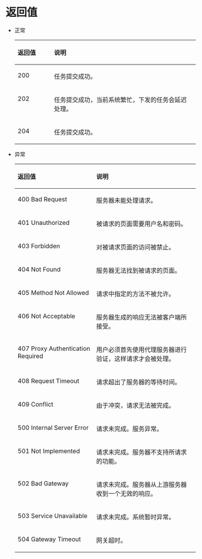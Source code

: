 # 返回值<a name="ecs_07_0007"></a>

-   正常

    <a name="table66055775111526"></a>
    <table><thead align="left"><tr id="row26075754111526"><th class="cellrowborder" valign="top" width="20.11%" id="mcps1.1.3.1.1"><p id="p31761291111526"><a name="p31761291111526"></a><a name="p31761291111526"></a>返回值</p>
    </th>
    <th class="cellrowborder" valign="top" width="79.89%" id="mcps1.1.3.1.2"><p id="p22527773111526"><a name="p22527773111526"></a><a name="p22527773111526"></a>说明</p>
    </th>
    </tr>
    </thead>
    <tbody><tr id="row12810311111526"><td class="cellrowborder" valign="top" width="20.11%" headers="mcps1.1.3.1.1 "><p id="p31002290111526"><a name="p31002290111526"></a><a name="p31002290111526"></a>200</p>
    </td>
    <td class="cellrowborder" valign="top" width="79.89%" headers="mcps1.1.3.1.2 "><p id="p28157574111526"><a name="p28157574111526"></a><a name="p28157574111526"></a>任务提交成功。</p>
    </td>
    </tr>
    <tr id="row52091574111526"><td class="cellrowborder" valign="top" width="20.11%" headers="mcps1.1.3.1.1 "><p id="p58667961111526"><a name="p58667961111526"></a><a name="p58667961111526"></a>202</p>
    </td>
    <td class="cellrowborder" valign="top" width="79.89%" headers="mcps1.1.3.1.2 "><p id="p54484409111526"><a name="p54484409111526"></a><a name="p54484409111526"></a>任务提交成功，当前系统繁忙，下发的任务会延迟处理。</p>
    </td>
    </tr>
    <tr id="row54488434155121"><td class="cellrowborder" valign="top" width="20.11%" headers="mcps1.1.3.1.1 "><p id="p51487044155121"><a name="p51487044155121"></a><a name="p51487044155121"></a>204</p>
    </td>
    <td class="cellrowborder" valign="top" width="79.89%" headers="mcps1.1.3.1.2 "><p id="p9701059155121"><a name="p9701059155121"></a><a name="p9701059155121"></a>任务提交成功。</p>
    </td>
    </tr>
    </tbody>
    </table>

-   异常

    <a name="table51160989111526"></a>
    <table><thead align="left"><tr id="row32641740111526"><th class="cellrowborder" valign="top" width="43.419999999999995%" id="mcps1.1.3.1.1"><p id="p26735323111526"><a name="p26735323111526"></a><a name="p26735323111526"></a>返回值</p>
    </th>
    <th class="cellrowborder" valign="top" width="56.58%" id="mcps1.1.3.1.2"><p id="p18077587111526"><a name="p18077587111526"></a><a name="p18077587111526"></a>说明</p>
    </th>
    </tr>
    </thead>
    <tbody><tr id="row54998427111526"><td class="cellrowborder" valign="top" width="43.419999999999995%" headers="mcps1.1.3.1.1 "><p id="p25687579111526"><a name="p25687579111526"></a><a name="p25687579111526"></a>400 Bad Request</p>
    </td>
    <td class="cellrowborder" valign="top" width="56.58%" headers="mcps1.1.3.1.2 "><p id="p319164111526"><a name="p319164111526"></a><a name="p319164111526"></a>服务器未能处理请求。</p>
    </td>
    </tr>
    <tr id="row2872480111526"><td class="cellrowborder" valign="top" width="43.419999999999995%" headers="mcps1.1.3.1.1 "><p id="p31344341111526"><a name="p31344341111526"></a><a name="p31344341111526"></a>401 Unauthorized</p>
    </td>
    <td class="cellrowborder" valign="top" width="56.58%" headers="mcps1.1.3.1.2 "><p id="p55863678111526"><a name="p55863678111526"></a><a name="p55863678111526"></a>被请求的页面需要用户名和密码。</p>
    </td>
    </tr>
    <tr id="row33011058111526"><td class="cellrowborder" valign="top" width="43.419999999999995%" headers="mcps1.1.3.1.1 "><p id="p56650021111526"><a name="p56650021111526"></a><a name="p56650021111526"></a>403 Forbidden</p>
    </td>
    <td class="cellrowborder" valign="top" width="56.58%" headers="mcps1.1.3.1.2 "><p id="p25248960111526"><a name="p25248960111526"></a><a name="p25248960111526"></a>对被请求页面的访问被禁止。</p>
    </td>
    </tr>
    <tr id="row25914052111526"><td class="cellrowborder" valign="top" width="43.419999999999995%" headers="mcps1.1.3.1.1 "><p id="p18663504111526"><a name="p18663504111526"></a><a name="p18663504111526"></a>404 Not Found</p>
    </td>
    <td class="cellrowborder" valign="top" width="56.58%" headers="mcps1.1.3.1.2 "><p id="p35348823111526"><a name="p35348823111526"></a><a name="p35348823111526"></a>服务器无法找到被请求的页面。</p>
    </td>
    </tr>
    <tr id="row49703957111526"><td class="cellrowborder" valign="top" width="43.419999999999995%" headers="mcps1.1.3.1.1 "><p id="p66597603111526"><a name="p66597603111526"></a><a name="p66597603111526"></a>405 Method Not Allowed</p>
    </td>
    <td class="cellrowborder" valign="top" width="56.58%" headers="mcps1.1.3.1.2 "><p id="p25696737111526"><a name="p25696737111526"></a><a name="p25696737111526"></a>请求中指定的方法不被允许。</p>
    </td>
    </tr>
    <tr id="row29944041111526"><td class="cellrowborder" valign="top" width="43.419999999999995%" headers="mcps1.1.3.1.1 "><p id="p9548275111526"><a name="p9548275111526"></a><a name="p9548275111526"></a>406 Not Acceptable</p>
    </td>
    <td class="cellrowborder" valign="top" width="56.58%" headers="mcps1.1.3.1.2 "><p id="p35212801111526"><a name="p35212801111526"></a><a name="p35212801111526"></a>服务器生成的响应无法被客户端所接受。</p>
    </td>
    </tr>
    <tr id="row48479757111526"><td class="cellrowborder" valign="top" width="43.419999999999995%" headers="mcps1.1.3.1.1 "><p id="p34546269111526"><a name="p34546269111526"></a><a name="p34546269111526"></a>407 Proxy Authentication Required</p>
    </td>
    <td class="cellrowborder" valign="top" width="56.58%" headers="mcps1.1.3.1.2 "><p id="p46784422111526"><a name="p46784422111526"></a><a name="p46784422111526"></a>用户必须首先使用代理服务器进行验证，这样请求才会被处理。</p>
    </td>
    </tr>
    <tr id="row18406615111526"><td class="cellrowborder" valign="top" width="43.419999999999995%" headers="mcps1.1.3.1.1 "><p id="p14540807111526"><a name="p14540807111526"></a><a name="p14540807111526"></a>408 Request Timeout</p>
    </td>
    <td class="cellrowborder" valign="top" width="56.58%" headers="mcps1.1.3.1.2 "><p id="p36954691111526"><a name="p36954691111526"></a><a name="p36954691111526"></a>请求超出了服务器的等待时间。</p>
    </td>
    </tr>
    <tr id="row64156770111526"><td class="cellrowborder" valign="top" width="43.419999999999995%" headers="mcps1.1.3.1.1 "><p id="p29315868111526"><a name="p29315868111526"></a><a name="p29315868111526"></a>409 Conflict</p>
    </td>
    <td class="cellrowborder" valign="top" width="56.58%" headers="mcps1.1.3.1.2 "><p id="p25775127111526"><a name="p25775127111526"></a><a name="p25775127111526"></a>由于冲突，请求无法被完成。</p>
    </td>
    </tr>
    <tr id="row30649556111526"><td class="cellrowborder" valign="top" width="43.419999999999995%" headers="mcps1.1.3.1.1 "><p id="p66694995111526"><a name="p66694995111526"></a><a name="p66694995111526"></a>500 Internal Server Error</p>
    </td>
    <td class="cellrowborder" valign="top" width="56.58%" headers="mcps1.1.3.1.2 "><p id="p33585510111526"><a name="p33585510111526"></a><a name="p33585510111526"></a>请求未完成。服务异常。</p>
    </td>
    </tr>
    <tr id="row33834139111526"><td class="cellrowborder" valign="top" width="43.419999999999995%" headers="mcps1.1.3.1.1 "><p id="p56210728111526"><a name="p56210728111526"></a><a name="p56210728111526"></a>501 Not Implemented</p>
    </td>
    <td class="cellrowborder" valign="top" width="56.58%" headers="mcps1.1.3.1.2 "><p id="p56775101111526"><a name="p56775101111526"></a><a name="p56775101111526"></a>请求未完成。服务器不支持所请求的功能。</p>
    </td>
    </tr>
    <tr id="row41213867111526"><td class="cellrowborder" valign="top" width="43.419999999999995%" headers="mcps1.1.3.1.1 "><p id="p49988896111526"><a name="p49988896111526"></a><a name="p49988896111526"></a>502 Bad Gateway</p>
    </td>
    <td class="cellrowborder" valign="top" width="56.58%" headers="mcps1.1.3.1.2 "><p id="p22568753111526"><a name="p22568753111526"></a><a name="p22568753111526"></a>请求未完成。服务器从上游服务器收到一个无效的响应。</p>
    </td>
    </tr>
    <tr id="row1792192111526"><td class="cellrowborder" valign="top" width="43.419999999999995%" headers="mcps1.1.3.1.1 "><p id="p10949896111526"><a name="p10949896111526"></a><a name="p10949896111526"></a>503 Service Unavailable</p>
    </td>
    <td class="cellrowborder" valign="top" width="56.58%" headers="mcps1.1.3.1.2 "><p id="p14526368111526"><a name="p14526368111526"></a><a name="p14526368111526"></a>请求未完成。系统暂时异常。</p>
    </td>
    </tr>
    <tr id="row63628449111526"><td class="cellrowborder" valign="top" width="43.419999999999995%" headers="mcps1.1.3.1.1 "><p id="p53630773111526"><a name="p53630773111526"></a><a name="p53630773111526"></a>504 Gateway Timeout</p>
    </td>
    <td class="cellrowborder" valign="top" width="56.58%" headers="mcps1.1.3.1.2 "><p id="p49125357111526"><a name="p49125357111526"></a><a name="p49125357111526"></a>网关超时。</p>
    </td>
    </tr>
    </tbody>
    </table>

